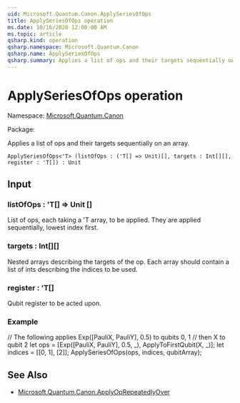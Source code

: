 ```yaml
---
uid: Microsoft.Quantum.Canon.ApplySeriesOfOps
title: ApplySeriesOfOps operation
ms.date: 10/16/2020 12:00:00 AM
ms.topic: article
qsharp.kind: operation
qsharp.namespace: Microsoft.Quantum.Canon
qsharp.name: ApplySeriesOfOps
qsharp.summary: Applies a list of ops and their targets sequentially on an array.
---
```


# ApplySeriesOfOps operation

Namespace: [Microsoft.Quantum.Canon](xref:Microsoft.Quantum.Canon)

Package: [](https://nuget.org/packages/)


Applies a list of ops and their targets sequentially on an array.

```Q#
ApplySeriesOfOps<'T> (listOfOps : ('T[] => Unit)[], targets : Int[][], register : 'T[]) : Unit
```


## Input

### listOfOps : 'T[] => Unit []

List of ops, each taking a 'T array, to be applied. They are applied sequentially, lowest index first.


### targets : Int[][]

Nested arrays describing the targets of the op. Each array should contain a list of ints describingthe indices to be used.


### register : 'T[]

Qubit register to be acted upon.


### Example

// The following applies Exp([PauliX, PauliY], 0.5) to qubits 0, 1// then X to qubit 2let ops = [Exp([PauliX, PauliY], 0.5, _), ApplyToFirstQubit(X, _)];let indices = [[0, 1], [2]];ApplySeriesOfOps(ops, indices, qubitArray);



## See Also

- [Microsoft.Quantum.Canon.ApplyOpRepeatedlyOver](xref:Microsoft.Quantum.Canon.ApplyOpRepeatedlyOver)